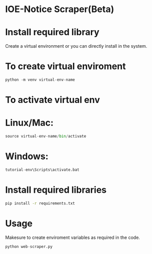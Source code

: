 # IOE-Notice Scraper(Beta)


# Install required library

Create a virtual environment or you can directly install in the system.

# To create virtual enviroment
```python
python -m venv virtual-env-name
```
# To activate virtual env
# Linux/Mac:
```python
source virtual-env-name/bin/activate
```
# Windows: 
```python
tutorial-env\Scripts\activate.bat
```

# Install required libraries
```bash
pip install -r requirements.txt
```

# Usage
Makesure to create enviroment variables as required in the code.
```python
python web-scraper.py
```


